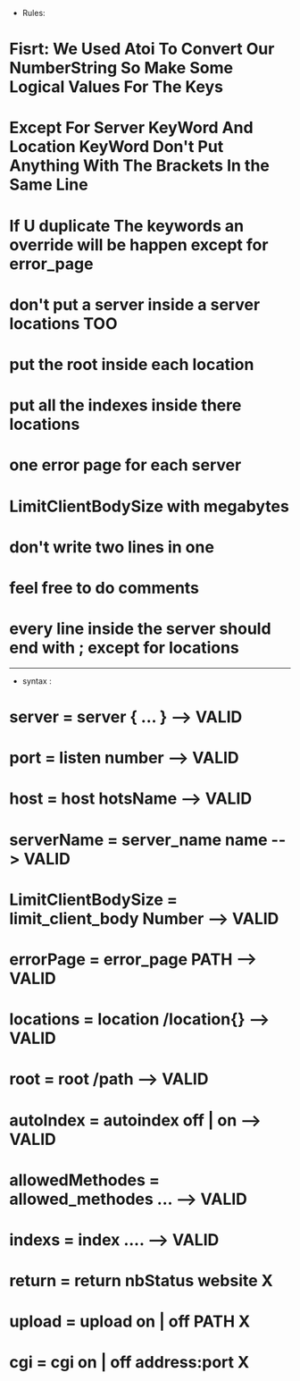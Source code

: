 - Rules:
# Fisrt: We Used Atoi To Convert Our NumberString So Make Some Logical Values For The Keys
# Except For Server KeyWord And Location KeyWord Don't Put Anything With The Brackets In the Same Line
# If U duplicate The keywords an override will be happen except for error_page
# don't put a server inside a server locations TOO
# put the root inside each location
# put all the indexes inside there locations
# one error page for each server
# LimitClientBodySize with megabytes
# don't write two lines in one
# feel free to do comments
# every line inside the server should end with ; except for locations

__________________________________________________________

- syntax :
# server = server { ... } --> VALID
# port = listen number --> VALID
# host = host hotsName --> VALID
# serverName = server_name name --> VALID
# LimitClientBodySize = limit_client_body Number --> VALID
# errorPage = error_page PATH --> VALID
# locations = location /location{} --> VALID
# root = root /path --> VALID
# autoIndex = autoindex off | on --> VALID
# allowedMethodes = allowed_methodes ... --> VALID
# indexs = index .... --> VALID
# return = return nbStatus website X
# upload = upload on | off PATH X
# cgi = cgi on | off address:port X